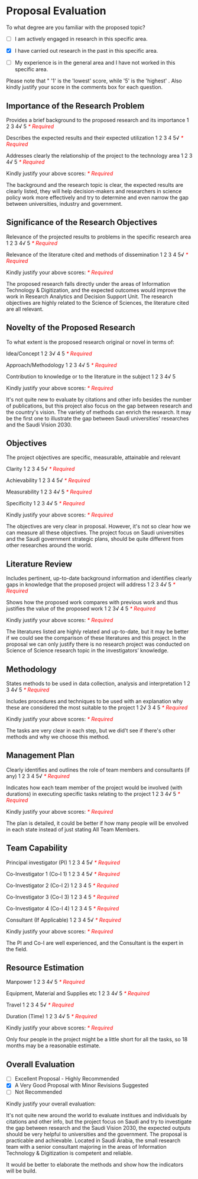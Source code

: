 # Proposal Evaluation
To what degree are you familiar with the proposed topic?
- [ ] I am actively engaged in research in this specific area.
- [x] I have carried out research in the past in this specific area.
- [ ] My experience is in the general area and I have not worked in this specific area.


Please note that " '1' is the 'lowest' score, while '5' is the 'highest' . Also kindly justify your score in the comments box for each question.

## Importance of the Research Problem
Provides a brief background to the proposed research and its importance
1	2	3	4√	5
<font color='red'>*\* Required*</font>


Describes the expected results and their expected utilization
1	2	3	4	5√
<font color='red'>*\* Required*</font>


Addresses clearly the relationship of the project to the technology area
1	2	3	4√	5
<font color='red'>*\* Required*</font>


Kindly justify your above scores:
<font color='red'>*\* Required*</font>

The background and the research topic is clear, the expected results are clearly listed, they will help decision-makers and researchers in science policy work more effectively and try to determine and even narrow the gap between universities, industry and government.

## Significance of the Research Objectives
Relevance of the projected results to problems in the specific research area
1	2	3	4√	5
<font color='red'>*\* Required*</font>


Relevance of the literature cited and methods of dissemination
1	2	3	4	5√
<font color='red'>*\* Required*</font>


Kindly justify your above scores:
<font color='red'>*\* Required*</font>

The proposed research falls directly under the areas of Information Technology & Digitization, and the expected outcomes would improve the work in Research Analytics and Decision Support Unit. The research objectives are highly related to the Science of Sciences, the literature cited are all relevant.

## Novelty of the Proposed Research
To what extent is the proposed research original or novel in terms of:

Idea/Concept
1	2	3√	4	5
<font color='red'>*\* Required*</font>


Approach/Methodology
1	2	3	4√	5
<font color='red'>*\* Required*</font>


Contribution to knowledge or to the literature in the subject
1	2	3	4√	5

Kindly justify your above scores:
<font color='red'>*\* Required*</font>

It's not quite new to evaluate by citations and other info besides the number of publications, but this project also focus on the gap between research and the country's vision. The variety of methods can enrich the research. It may be the first one to illustrate the gap between Saudi universities' researches and the Saudi Vision 2030.

## Objectives
The project objectives are specific, measurable, attainable and relevant

Clarity
1	2	3	4	5√
<font color='red'>*\* Required*</font>


Achievability
1	2	3	4	5√
<font color='red'>*\* Required*</font>


Measurability
1	2	3	4√	5
<font color='red'>*\* Required*</font>


Specificity
1	2	3	4√	5
<font color='red'>*\* Required*</font>


Kindly justify your above scores:
<font color='red'>*\* Required*</font>

The objectives are very clear in proposal. However, it's not so clear how we can measure all these objectives. The project focus on Saudi universities and the Saudi government strategic plans, should be quite different from other researches around the world.

## Literature Review
Includes pertinent, up-to-date background information and identifies clearly gaps in knowledge that the proposed project will address
1	2	3	4√	5
<font color='red'>*\* Required*</font>


Shows how the proposed work compares with previous work and thus justifies the value of the proposed work
1	2	3√	4	5
<font color='red'>*\* Required*</font>


Kindly justify your above scores:
<font color='red'>*\* Required*</font>

The literatures listed are highly related and up-to-date, but it may be better if we could see the comparison of these literatures and this project. In the proposal we can only justify there is no research project was conducted on Science of Science research topic in the investigators’ knowledge.

## Methodology
States methods to be used in data collection, analysis and interpretation
1	2	3	4√	5
<font color='red'>*\* Required*</font>


Includes procedures and techniques to be used with an explanation why these are considered the most suitable to the project
1	2√	3	4	5
<font color='red'>*\* Required*</font>


Kindly justify your above scores:
<font color='red'>*\* Required*</font>

The tasks are very clear in each step, but we did't see if there's other methods and why we choose this method.

## Management Plan
Clearly identifies and outlines the role of team members and consultants (if any)
1	2	3	4	5√
<font color='red'>*\* Required*</font>


Indicates how each team member of the project would be involved (with durations) in executing specific tasks relating to the project
1	2	3	4√	5
<font color='red'>*\* Required*</font>


Kindly justify your above scores:
<font color='red'>*\* Required*</font>


The plan is detailed, it could be better if how many people will be envolved in each state instead of just stating All Team Members.

## Team Capability
Principal investigator (PI)
1	2	3	4	5√
<font color='red'>*\* Required*</font>


Co-Investigator 1 (Co-I 1)
1	2	3	4	5√
<font color='red'>*\* Required*</font>


Co-Investigator 2 (Co-I 2)
1	2	3	4	5
<font color='red'>*\* Required*</font>


Co-Investigator 3 (Co-I 3)
1	2	3	4	5
<font color='red'>*\* Required*</font>


Co-Investigator 4 (Co-I 4)
1	2	3	4	5
<font color='red'>*\* Required*</font>


Consultant (If Applicable)
1	2	3	4	5√
<font color='red'>*\* Required*</font>


Kindly justify your above scores:
<font color='red'>*\* Required*</font>

The PI and Co-I are well experienced, and the Consultant is the expert in the field.

## Resource Estimation
Manpower
1	2	3	4√	5
<font color='red'>*\* Required*</font>


Equipment, Material and Supplies etc
1	2	3	4√	5
<font color='red'>*\* Required*</font>


Travel
1	2	3	4	5√
<font color='red'>*\* Required*</font>


Duration (Time)
1	2	3	4√	5
<font color='red'>*\* Required*</font>


Kindly justify your above scores:
<font color='red'>*\* Required*</font>

Only four people in the project might be a little short for all the tasks, so 18 months may be a reasonable estimate.

## Overall Evaluation
- [ ] Excellent Proposal - Highly Recommended
- [x] A Very Good Proposal with Minor Revisions Suggested
- [ ] Not Recommended

Kindly justify your overall evaluation:

It's not quite new around the world to evaluate institues and individuals by citations and other info, but the project focus on Saudi and try to investigate the gap between research and the Saudi Vision 2030, the expected outputs should be very helpful to universities and the government. The proposal is practicable and achievable. Located in Saudi Arabia, the small research team with a senior consultant majoring in the areas of Information Technology & Digitization is competent and reliable.

It would be better to elaborate the methods and show how the indicators will be build.